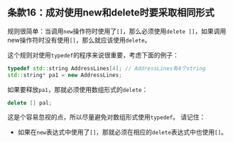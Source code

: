 ## 条款16：成对使用new和delete时要采取相同形式
规则很简单：当调用`new`操作符时使用了`[]`，那么必须使用`delete []`，如果调用new操作符时没有使用`[]`，那么就应该使用`delete`。

这个规则对使用`typedef`的程序来说很重要，考虑下面的例子：
```c++
typedef std::string AddressLines[4]; // AddressLines有4个string
std::string* pa1 = new AddressLines;
```
如果要释放`pa1`，那就必须使用数组形式的`delete`：
```c++
delete [] pal;
```
这是个容易忽视的点，所以尽量避免对数组形式使用`typedef`。
请记住：
* 如果在`new`表达式中使用了`[]`，那就必须在相应的`delete`表达式中也使用`[]`。